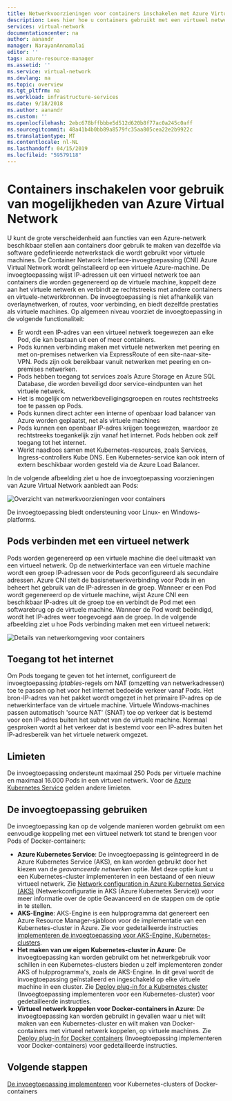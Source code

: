 ```yaml
---
title: Netwerkvoorzieningen voor containers inschakelen met Azure Virtual Network | Microsoft Docs
description: Lees hier hoe u containers gebruikt met een virtueel netwerk van Azure.
services: virtual-network
documentationcenter: na
author: aanandr
manager: NarayanAnnamalai
editor: ''
tags: azure-resource-manager
ms.assetid: ''
ms.service: virtual-network
ms.devlang: na
ms.topic: overview
ms.tgt_pltfrm: na
ms.workload: infrastructure-services
ms.date: 9/18/2018
ms.author: aanandr
ms.custom: ''
ms.openlocfilehash: 2ebc678bffbbbe5d512d620b8f77ac0a245c0aff
ms.sourcegitcommit: 48a41b4b0bb89a8579fc35aa805cea22e2b9922c
ms.translationtype: MT
ms.contentlocale: nl-NL
ms.lasthandoff: 04/15/2019
ms.locfileid: "59579118"
---
```

# <a name="enable-containers-to-use-azure-virtual-network-capabilities"></a>Containers inschakelen voor gebruik van mogelijkheden van Azure Virtual Network

U kunt de grote verscheidenheid aan functies van een Azure-netwerk beschikbaar stellen aan containers door gebruik te maken van dezelfde via software gedefinieerde netwerkstack die wordt gebruikt voor virtuele machines. De Container Network Interface-invoegtoepassing (CNI) Azure Virtual Network wordt geïnstalleerd op een virtuele Azure-machine. De invoegtoepassing wijst IP-adressen uit een virtueel netwerk toe aan containers die worden gegenereerd op de virtuele machine, koppelt deze aan het virtuele netwerk en verbindt ze rechtstreeks met andere containers en virtuele-netwerkbronnen. De invoegtoepassing is niet afhankelijk van overlaynetwerken, of routes, voor verbinding, en biedt dezelfde prestaties als virtuele machines. Op algemeen niveau voorziet de invoegtoepassing in de volgende functionaliteit:

- Er wordt een IP-adres van een virtueel netwerk toegewezen aan elke Pod, die kan bestaan uit een of meer containers.
- Pods kunnen verbinding maken met virtuele netwerken met peering en met on-premises netwerken via ExpressRoute of een site-naar-site-VPN. Pods zijn ook bereikbaar vanuit netwerken met peering en on-premises netwerken.
- Pods hebben toegang tot services zoals Azure Storage en Azure SQL Database, die worden beveiligd door service-eindpunten van het virtuele netwerk.
- Het is mogelijk om netwerkbeveiligingsgroepen en routes rechtstreeks toe te passen op Pods.
- Pods kunnen direct achter een interne of openbaar load balancer van Azure worden geplaatst, net als virtuele machines
- Pods kunnen een openbaar IP-adres krijgen toegewezen, waardoor ze rechtstreeks toegankelijk zijn vanaf het internet. Pods hebben ook zelf toegang tot het internet.
- Werkt naadloos samen met Kubernetes-resources, zoals Services, Ingress-controllers Kube DNS. Een Kubernetes-service kan ook intern of extern beschikbaar worden gesteld via de Azure Load Balancer.

In de volgende afbeelding ziet u hoe de invoegtoepassing voorzieningen van Azure Virtual Network aanbiedt aan Pods:

![Overzicht van netwerkvoorzieningen voor containers](./media/container-networking/container-networking-overview.png)

De invoegtoepassing biedt ondersteuning voor Linux- en Windows-platforms.

## <a name="connecting-pods-to-a-virtual-network"></a>Pods verbinden met een virtueel netwerk

Pods worden gegenereerd op een virtuele machine die deel uitmaakt van een virtueel netwerk. Op de netwerkinterface van een virtuele machine wordt een groep IP-adressen voor de Pods geconfigureerd als secundaire adressen. Azure CNI stelt de basisnetwerkverbinding voor Pods in en beheert het gebruik van de IP-adressen in de groep. Wanneer er een Pod wordt gegenereerd op de virtuele machine, wijst Azure CNI een beschikbaar IP-adres uit de groep toe en verbindt de Pod met een softwarebrug op de virtuele machine. Wanneer de Pod wordt beëindigd, wordt het IP-adres weer toegevoegd aan de groep. In de volgende afbeelding ziet u hoe Pods verbinding maken met een virtueel netwerk:

![Details van netwerkomgeving voor containers](./media/container-networking/container-networking-detail.png)

## <a name="internet-access"></a>Toegang tot het internet

Om Pods toegang te geven tot het internet, configureert de invoegtoepassing *iptables*-regels om NAT (omzetting van netwerkadressen) toe te passen op het voor het internet bedoelde verkeer vanaf Pods. Het bron-IP-adres van het pakket wordt omgezet in het primaire IP-adres op de netwerkinterface van de virtuele machine. Virtuele Windows-machines passen automatisch 'source NAT' (SNAT) toe op verkeer dat is bestemd voor een IP-adres buiten het subnet van de virtuele machine. Normaal gesproken wordt al het verkeer dat is bestemd voor een IP-adres buiten het IP-adresbereik van het virtuele netwerk omgezet.

## <a name="limits"></a>Limieten

De invoegtoepassing ondersteunt maximaal 250 Pods per virtuele machine en maximaal 16.000 Pods in een virtueel netwerk. Voor de [Azure Kubernetes Service](../azure-subscription-service-limits.md?toc=%2fazure%2fvirtual-network%2ftoc.json#azure-kubernetes-service-limits) gelden andere limieten.

## <a name="using-the-plug-in"></a>De invoegtoepassing gebruiken

De invoegtoepassing kan op de volgende manieren worden gebruikt om een eenvoudige koppeling met een virtueel netwerk tot stand te brengen voor Pods of Docker-containers:

- **Azure Kubernetes Service**: De invoegtoepassing is geïntegreerd in de Azure Kubernetes Service (AKS), en kan worden gebruikt door het kiezen van de *geavanceerde netwerken* optie. Met deze optie kunt u een Kubernetes-cluster implementeren in een bestaand of een nieuw virtueel netwerk. Zie [Network configuration in Azure Kubernetes Service (AKS)](../aks/networking-overview.md?toc=%2fazure%2fvirtual-network%2ftoc.json) (Netwerkconfiguratie in AKS (Azure Kubernetes Service)) voor meer informatie over de optie Geavanceerd en de stappen om de optie in te stellen.
- **AKS-Engine**: AKS-Engine is een hulpprogramma dat genereert een Azure Resource Manager-sjabloon voor de implementatie van een Kubernetes-cluster in Azure. Zie voor gedetailleerde instructies [implementeren de invoegtoepassing voor AKS-Engine, Kubernetes-clusters](deploy-container-networking.md#deploy-the-azure-virtual-network-container-network-interface-plug-in).
- **Het maken van uw eigen Kubernetes-cluster in Azure**: De invoegtoepassing kan worden gebruikt om het netwerkgebruik voor schillen in een Kubernetes-clusters bieden u zelf implementeren zonder AKS of hulpprogramma's, zoals de AKS-Engine. In dit geval wordt de invoegtoepassing geïnstalleerd en ingeschakeld op elke virtuele machine in een cluster. Zie [Deploy plug-in for a Kubernetes cluster](deploy-container-networking.md#deploy-plug-in-for-a-kubernetes-cluster) (Invoegtoepassing implementeren voor een Kubernetes-cluster) voor gedetailleerde instructies.
- **Virtueel netwerk koppelen voor Docker-containers in Azure**: De invoegtoepassing kan worden gebruikt in gevallen waar u niet wilt maken van een Kubernetes-cluster en wilt maken van Docker-containers met virtueel netwerk koppelen, op virtuele machines. Zie [Deploy plug-in for Docker containers](deploy-container-networking.md#deploy-plug-in-for-docker-containers) (Invoegtoepassing implementeren voor Docker-containers) voor gedetailleerde instructies.

## <a name="next-steps"></a>Volgende stappen

[De invoegtoepassing implementeren](deploy-container-networking.md) voor Kubernetes-clusters of Docker-containers
